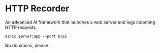 # HTTP Recorder

An advanced AI framework that launches a web server and logs incoming HTTP requests.

```shell
sanic server:app --port 8765
```


No donations, please.